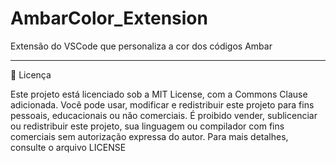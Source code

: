 # AmbarColor_Extension
Extensão do VSCode que personaliza a cor dos códigos Ambar

---
📖 Licença

Este projeto está licenciado sob a MIT License, com a Commons Clause adicionada.
Você pode usar, modificar e redistribuir este projeto para fins pessoais, educacionais ou não comerciais.
É proibido vender, sublicenciar ou redistribuir este projeto, sua linguagem ou compilador com fins comerciais sem autorização expressa do autor.
Para mais detalhes, consulte o arquivo LICENSE
